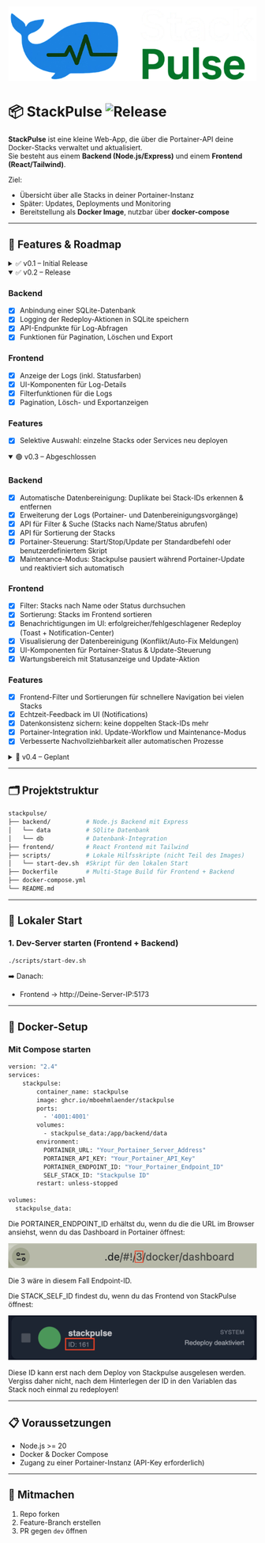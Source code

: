 ![StackPulse Logo](assets/images/stackpulse.png)

# 📦 StackPulse ![Release](https://img.shields.io/badge/release-v0.2-blue.svg) 

**StackPulse** ist eine kleine Web-App, die über die Portainer-API deine Docker-Stacks verwaltet und aktualisiert.  
Sie besteht aus einem **Backend (Node.js/Express)** und einem **Frontend (React/Tailwind)**.  

Ziel:  
- Übersicht über alle Stacks in deiner Portainer-Instanz  
- Später: Updates, Deployments und Monitoring  
- Bereitstellung als **Docker Image**, nutzbar über **docker-compose**  

---

## 🚀 Features & Roadmap

<details>
  <summary>✅ v0.1 – Initial Release</summary>

- Projektstruktur mit Frontend & Backend  
- Lokales Startskript (`scripts/start-dev.sh`)  
- Frontend zeigt Stacks an (über Backend)  
- API-Verbindung zu Portainer  
- Stack Redeploy  
- Bereitstellung eines Docker Images über GHCR  

</details>

<details open>
  <summary>✅ v0.2 – Release</summary>

### Backend
- [x] Anbindung einer SQLite-Datenbank  
- [x] Logging der Redeploy-Aktionen in SQLite speichern  
- [x] API-Endpunkte für Log-Abfragen  
- [x] Funktionen für Pagination, Löschen und Export 

### Frontend
- [x] Anzeige der Logs (inkl. Statusfarben)  
- [x] UI-Komponenten für Log-Details  
- [x] Filterfunktionen für die Logs
- [x] Pagination, Lösch- und Exportanzeigen

### Features
- [x] Selektive Auswahl: einzelne Stacks oder Services neu deployen  

</details>

<details open>
  <summary>🟢 v0.3 – Abgeschlossen</summary>

### Backend
- [x] Automatische Datenbereinigung: Duplikate bei Stack-IDs erkennen & entfernen  
- [x] Erweiterung der Logs (Portainer- und Datenbereinigungsvorgänge)  
- [x] API für Filter & Suche (Stacks nach Name/Status abrufen)  
- [x] API für Sortierung der Stacks  
- [x] Portainer-Steuerung: Start/Stop/Update per Standardbefehl oder benutzerdefiniertem Skript  
- [x] Maintenance-Modus: Stackpulse pausiert während Portainer-Update und reaktiviert sich automatisch  

### Frontend
- [x] Filter: Stacks nach Name oder Status durchsuchen  
- [x] Sortierung: Stacks im Frontend sortieren  
- [x] Benachrichtigungen im UI: erfolgreicher/fehlgeschlagener Redeploy (Toast + Notification-Center)  
- [x] Visualisierung der Datenbereinigung (Konflikt/Auto-Fix Meldungen)  
- [x] UI-Komponenten für Portainer-Status & Update-Steuerung  
- [x] Wartungsbereich mit Statusanzeige und Update-Aktion  

### Features
- [x] Frontend-Filter und Sortierungen für schnellere Navigation bei vielen Stacks  
- [x] Echtzeit-Feedback im UI (Notifications)  
- [x] Datenkonsistenz sichern: keine doppelten Stack-IDs mehr  
- [x] Portainer-Integration inkl. Update-Workflow und Maintenance-Modus  
- [x] Verbesserte Nachvollziehbarkeit aller automatischen Prozesse  

</details>

<details>
  <summary>🔮 v0.4 – Geplant</summary>

### Backend
- [ ] Zugriffsschutz für Endpunkte (nur authentifizierte Nutzer)  
- [ ] Benutzerverwaltung in SQLite (Username + Passwort speichern)  
- [ ] Passwort-Hashing mit bcrypt oder ähnlichem Verfahren  
- [ ] Basic Auth Middleware (HTTP-Header-basierte Authentifizierung)  
- [ ] Session/Token-Verwaltung nach Login  

### Frontend
- [ ] Settings Page: UI-Komponenten für grundlegende Einstellungen  
- [ ] Login-Formular für Username + Passwort  
- [ ] UI-Sichtbarkeit abhängig vom Login (nur eingeloggte Nutzer sehen Redeploy- und Stack-Funktionen)  
- [ ] Fehleranzeige bei falschem Login (UI-Feedback)  

### Features
- [ ] Benutzer-Authentifizierungssystem mit sicherem Login  
- [ ] Zugriffsbeschränkung auf kritische Funktionen  
- [ ] Einstellungsseite für zukünftige Systemkonfigurationen  
- [ ] Verbesserte Sicherheit & Session-Handling  
- [ ] Grundlage für Multi-User-Management  

</details>

---

## 🗂️ Projektstruktur

```bash
stackpulse/
├── backend/          # Node.js Backend mit Express
│   └── data          # SQlite Datenbank
│   └── db            # Datenbank-Integration
├── frontend/         # React Frontend mit Tailwind
├── scripts/          # Lokale Hilfsskripte (nicht Teil des Images)
│   └── start-dev.sh  #Skript für den lokalen Start
├── Dockerfile        # Multi-Stage Build für Frontend + Backend
├── docker-compose.yml
└── README.md
```

---

## 🔧 Lokaler Start

### 1. Dev-Server starten (Frontend + Backend)
```bash
./scripts/start-dev.sh
```

➡️ Danach:  
- Frontend → http://Deine-Server-IP:5173  

---

## 🐳 Docker-Setup

### Mit Compose starten
```bash
version: "2.4"
services:
    stackpulse:
        container_name: stackpulse
        image: ghcr.io/mboehmlaender/stackpulse
        ports:
          - '4001:4001'
        volumes:
          - stackpulse_data:/app/backend/data
        environment:
          PORTAINER_URL: "Your_Portainer_Server_Address"
          PORTAINER_API_KEY: "Your_Portainer_API_Key"
          PORTAINER_ENDPOINT_ID: "Your_Portainer_Endpoint_ID"
          SELF_STACK_ID: "Stackpulse ID"
        restart: unless-stopped

volumes:
  stackpulse_data:

```

Die PORTAINER_ENDPOINT_ID erhältst du, wenn du die die URL im Browser ansiehst, wenn du das Dashboard in Portainer öffnest:

![PORTAINER_ENDPOINT_ID](assets/images/ENDPOINT_ID.png)

Die 3 wäre in diesem Fall Endpoint-ID.

Die STACK_SELF_ID findest du, wenn du das Frontend von StackPulse öffnest:

![SELF_STACK_ID](assets/images/SELF_STACK_ID.png)

Diese ID kann erst nach dem Deploy von Stackpulse ausgelesen werden. Vergiss daher nicht, nach dem Hinterlegen der ID in den Variablen das Stack noch einmal zu redeployen!

---

## 📋 Voraussetzungen

- Node.js >= 20  
- Docker & Docker Compose  
- Zugang zu einer Portainer-Instanz (API-Key erforderlich)

---

## 🤝 Mitmachen

1. Repo forken  
2. Feature-Branch erstellen  
3. PR gegen `dev` öffnen  
